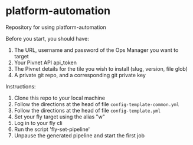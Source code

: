 # platform-automation
Repository for using platform-automation

Before you start, you should have:

1. The URL, username and password of the Ops Manager you want to target
2. Your Pivnet API api_token
3. The Pivnet details for the tile you wish to install (slug, version, file glob)
4. A private git repo, and a corresponding git private key 

Instructions:
1. Clone this repo to your local machine
2. Follow the directions at the head of file `config-template-common.yml`
3. Follow the directions at the head of file `config-template.yml`
4. Set your fly target using the alias "w"
5. Log in to your fly cli
6. Run the script 'fly-set-pipeline'
7. Unpause the generated pipeline and start the first job
